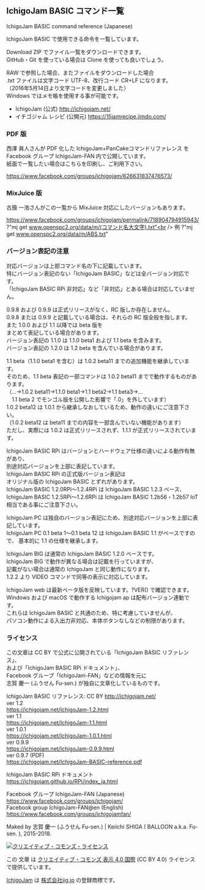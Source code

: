 ## IchigoJam BASIC コマンド一覧
IchigoJam BASIC command reference (Japanese)

IchigoJam BASIC で使用できる命令を一覧しています。

Download ZIP でファイル一覧をダウンロードできます。<br />
GitHub・Git を使っている場合は Clone を使っても良いでしょう。

RAW で参照した場合、またファイルをダウンロードした場合<br />
.txt ファイルは文字コード UTF-8、改行コード CR+LF になります。<br />
（2016年5月14日より文字コードを変更しました）<br />
Windows ではメモ帳を使用する事が可能です。

* IchigoJam (公式) http://ichigojam.net/
* イチゴジャム レシピ (公開元) https://15jamrecipe.jimdo.com/

### PDF 版

西澤 眞人さんが PDF 化した IchigoJam+PanCakeコマンドリファレンス を<br />
Facebook グループ IchigoJam-FAN 内で公開しています。<br />
紙面で一覧したい場合はこちらを印刷し、ご利用下さい。

https://www.facebook.com/groups/ichigojam/626631837476573/

### MixJuice 版

古籏 一浩さんがこの一覧から MixJuice 対応にしたバージョンもあります。

https://www.facebook.com/groups/ichigojam/permalink/718904794915943/<br />
?"mj get www.openspc2.org/data/m/(コマンド名大文字).txt"<br />
例 ?"mj get www.openspc2.org/data/m/ABS.txt"

### バージョン表記の注意

対応バージョンは上部コマンド名の下に記載しています。<br />
特にバージョン表記のない「IchigoJam BASIC」などは全バージョン対応です。<br />
「IchigoJam BASIC RPi 非対応」など「非対応」とある場合は対応していません。

0.9.8 および 0.9.9 は正式リリースがなく、RC 版しか存在しません。<br />
0.9.8 または 0.9.9 と記載している場合は、それらの RC 版全般を指します。<br />
また 1.0.0 および 1.1 以降では beta 版を<br />
まとめて表記している場合があります。<br />
バージョン表記の 1.1.0 は 1.1.0 beta1 および 1.1 beta を含みます。<br />
バージョン表記の 1.2.0 は 1.2 beta を含んでいる場合があります。

1.1 beta（1.1.0 beta1 を含む）は 1.0.2 beta11 までの追加機能を継承しています。<br />
そのため、1.1 beta 表記の一部コマンドは 1.0.2 beta11 までで動作するものがあります。<br />
（...→1.0.2 beta11→1.1.0 beta1→1.1 beta2→1.1 beta3→...<br />
　1.1 beta 2 でモンゴル版を公開した影響で「.0」を外しています）<br />
1.0.2 beta12 は 1.0.1 から継承しなおしているため、動作の違いにご注意下さい。<br />
（1.0.2 beta12 は beta11 までの内容を一部含んでいない機能があります）<br />
ただし、実際には 1.0.2 は正式リリースされず、1.1.1 が正式リリースされています。

IchigoJam BASIC RPi はバージョンとハードウェア仕様の違いによる動作有無があり、<br />
別途対応バージョンを上部に表記しています。<br />
IchigoJam BASIC RPi の正式版バージョン表記は<br />
オリジナル版の IchigoJam BASIC とずれがあります。<br />
IchigoJam BASIC 1.2.0RPi～1.2.4RPi は IchigoJam BASIC 1.2.3 ベース、<br />
IchigoJam BASIC 1.2.5RPi～1.2.6RPi は IchigoJam BASIC 1.2b56・1.2b57 IoT 相当である事にご注意下さい。

IchigoJam PC は独自のバージョン表記にため、別途対応バージョンを上部に表記しています。<br />
IchigoJam PC 0.1 beta 1～0.1 beta 12 は IchigoJam BASIC 1.1 がベースですので、
基本的に 1.1 の仕様を継承します。<br />

IchigoJam BIG は通常の IchigoJam BASIC 1.2.0 ベースです。<br />
IchigoJam BIG で動作が異なる場合は記載を行っていますが、<br />
記載がない場合は通常の IchigoJam と同じ動作になります。<br />
1.2.2 より VIDEO コマンドで同等の表示に対応しています。

IchigoJam web は最新ベータ版を反映しています。?VER() で確認できます。<br />
Windows および macOS で動作する Ichigojam ap は配布バージョン連動です。<br />
これらは IchigoJam BASIC と共通のため、特に考慮していませんが、<br />
パソコン動作による入出力非対応、本体ボタンなしなどの制限があります。

### ライセンス

この文章は CC BY で公式に公開されている「IchigoJam BASIC リファレンス」、<br />
および「IchigoJam BASIC RPi ドキュメント」、<br />
Facebook グループ「IchigoJam-FAN」などの情報を元に<br />
志賀 慶一 (ふうせん Fu-sen.) が独自に文章化しているものです。

IchigoJam BASIC リファレンス: CC BY http://ichigojam.net/<br />
ver 1.2<br />
https://ichigojam.net/IchigoJam-1.2.html<br />
ver 1.1<br />
https://ichigojam.net/IchigoJam-1.1.html<br />
ver 1.0.1<br />
https://ichigojam.net/IchigoJam-1.0.1.html<br />
ver 0.9.9<br />
https://ichigojam.net/IchigoJam-0.9.9.html<br />
ver 0.9.7 (PDF)<br />
https://ichigojam.net/IchigoJam-BASIC-reference.pdf

IchigoJam BASIC RPi ドキュメント<br />
https://ichigojam.github.io/RPi/index_ja.html

Facebook グループ IchigoJam-FAN (Japanese)<br />
https://www.facebook.com/groups/ichigojam/<br />
Facebook group IchigoJam-FAN@en (English)<br />
https://www.facebook.com/groups/ichigojamfan/

Maked by 志賀 慶一 (ふうせん Fu-sen.) | Keiichi SHIGA ( BALLOON a.k.a. Fu-sen. ), 2015-2018.

<a rel="license" href="http://creativecommons.org/licenses/by/4.0/"><img alt="クリエイティブ・コモンズ・ライセンス" style="border-width:0" src="https://licensebuttons.net/l/by/4.0/88x31.png" /></a>

この 文章 は <a rel="license" href="http://creativecommons.org/licenses/by/4.0/">クリエイティブ・コモンズ 表示 4.0 国際</a> (CC BY 4.0) ライセンスで提供しています。

<a href="http://ichigojam.net/" target="_blank">IchigoJam</a> は <a href="http://jig.jp/" target="_blank">株式会社jig.jp</a> の登録商標です。
